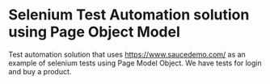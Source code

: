 # Selenium Test Automation solution using Page Object Model
Test automation solution that uses https://www.saucedemo.com/ as an example of selenium tests using Page Model Object.
We have tests for login and buy a product.
